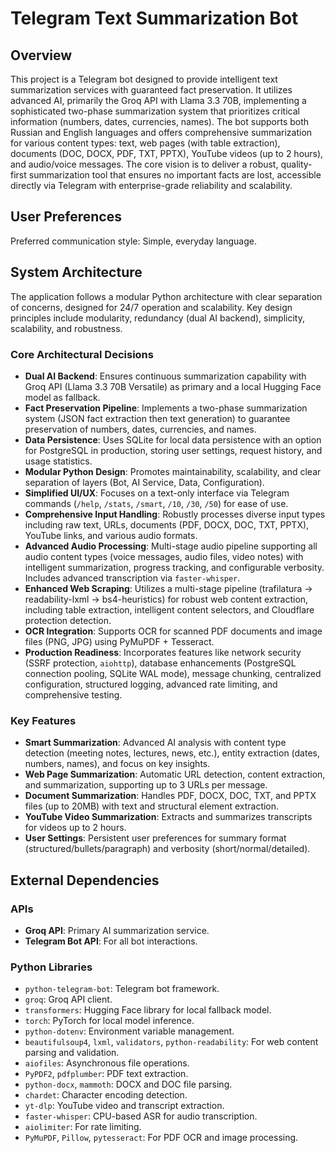 # Telegram Text Summarization Bot

## Overview
This project is a Telegram bot designed to provide intelligent text summarization services with guaranteed fact preservation. It utilizes advanced AI, primarily the Groq API with Llama 3.3 70B, implementing a sophisticated two-phase summarization system that prioritizes critical information (numbers, dates, currencies, names). The bot supports both Russian and English languages and offers comprehensive summarization for various content types: text, web pages (with table extraction), documents (DOC, DOCX, PDF, TXT, PPTX), YouTube videos (up to 2 hours), and audio/voice messages. The core vision is to deliver a robust, quality-first summarization tool that ensures no important facts are lost, accessible directly via Telegram with enterprise-grade reliability and scalability.

## User Preferences
Preferred communication style: Simple, everyday language.

## System Architecture
The application follows a modular Python architecture with clear separation of concerns, designed for 24/7 operation and scalability. Key design principles include modularity, redundancy (dual AI backend), simplicity, scalability, and robustness.

### Core Architectural Decisions
- **Dual AI Backend**: Ensures continuous summarization capability with Groq API (Llama 3.3 70B Versatile) as primary and a local Hugging Face model as fallback.
- **Fact Preservation Pipeline**: Implements a two-phase summarization system (JSON fact extraction then text generation) to guarantee preservation of numbers, dates, currencies, and names.
- **Data Persistence**: Uses SQLite for local data persistence with an option for PostgreSQL in production, storing user settings, request history, and usage statistics.
- **Modular Python Design**: Promotes maintainability, scalability, and clear separation of layers (Bot, AI Service, Data, Configuration).
- **Simplified UI/UX**: Focuses on a text-only interface via Telegram commands (`/help`, `/stats`, `/smart`, `/10`, `/30`, `/50`) for ease of use.
- **Comprehensive Input Handling**: Robustly processes diverse input types including raw text, URLs, documents (PDF, DOCX, DOC, TXT, PPTX), YouTube links, and various audio formats.
- **Advanced Audio Processing**: Multi-stage audio pipeline supporting all audio content types (voice messages, audio files, video notes) with intelligent summarization, progress tracking, and configurable verbosity. Includes advanced transcription via `faster-whisper`.
- **Enhanced Web Scraping**: Utilizes a multi-stage pipeline (trafilatura → readability-lxml → bs4-heuristics) for robust web content extraction, including table extraction, intelligent content selectors, and Cloudflare protection detection.
- **OCR Integration**: Supports OCR for scanned PDF documents and image files (PNG, JPG) using PyMuPDF + Tesseract.
- **Production Readiness**: Incorporates features like network security (SSRF protection, `aiohttp`), database enhancements (PostgreSQL connection pooling, SQLite WAL mode), message chunking, centralized configuration, structured logging, advanced rate limiting, and comprehensive testing.

### Key Features
- **Smart Summarization**: Advanced AI analysis with content type detection (meeting notes, lectures, news, etc.), entity extraction (dates, numbers, names), and focus on key insights.
- **Web Page Summarization**: Automatic URL detection, content extraction, and summarization, supporting up to 3 URLs per message.
- **Document Summarization**: Handles PDF, DOCX, DOC, TXT, and PPTX files (up to 20MB) with text and structural element extraction.
- **YouTube Video Summarization**: Extracts and summarizes transcripts for videos up to 2 hours.
- **User Settings**: Persistent user preferences for summary format (structured/bullets/paragraph) and verbosity (short/normal/detailed).

## External Dependencies

### APIs
- **Groq API**: Primary AI summarization service.
- **Telegram Bot API**: For all bot interactions.

### Python Libraries
- `python-telegram-bot`: Telegram bot framework.
- `groq`: Groq API client.
- `transformers`: Hugging Face library for local fallback model.
- `torch`: PyTorch for local model inference.
- `python-dotenv`: Environment variable management.
- `beautifulsoup4`, `lxml`, `validators`, `python-readability`: For web content parsing and validation.
- `aiofiles`: Asynchronous file operations.
- `PyPDF2`, `pdfplumber`: PDF text extraction.
- `python-docx`, `mammoth`: DOCX and DOC file parsing.
- `chardet`: Character encoding detection.
- `yt-dlp`: YouTube video and transcript extraction.
- `faster-whisper`: CPU-based ASR for audio transcription.
- `aiolimiter`: For rate limiting.
- `PyMuPDF`, `Pillow`, `pytesseract`: For PDF OCR and image processing.